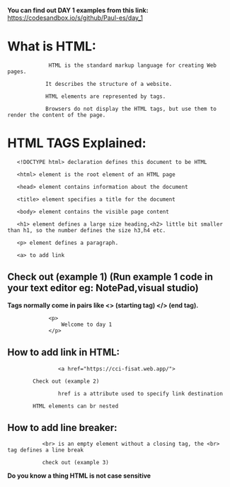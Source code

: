**You can find out DAY 1 examples from this link:** https://codesandbox.io/s/github/Paul-es/day_1

# What is HTML:


                 HTML is the standard markup language for creating Web pages. 
		
	            It describes the structure of a website.
		    
	            HTML elements are represented by tags.    
		    
                Browsers do not display the HTML tags, but use them to render the content of the page.
		
				
# HTML TAGS Explained:
			
 
       <!DOCTYPE html> declaration defines this document to be HTML
       
       <html> element is the root element of an HTML page
       
       <head> element contains information about the document
       
       <title> element specifies a title for the document
       
       <body> element contains the visible page content
       
       <h1> element defines a large size heading,<h2> little bit smaller than h1, so the number defines the size h3,h4 etc.
       
       <p> element defines a paragraph.
       
	   <a> to add link
	   
       
## Check out (example 1) (Run example 1 code in your text editor eg: NotePad,visual studio)


**Tags normally come in pairs like <> (starting tag) </> (end tag).**
			
			
			     <p>
			         Welcome to day 1
			     </p>
			     
			     

## How to add link in HTML:

 	                <a href="https://cci-fisat.web.app/">
			
			Check out (example 2) 
			
	                href is a attribute used to specify link destination
							   
			HTML elements can br nested			   
                    
		   
## How to add line breaker:
				
			   <br> is an empty element without a closing tag, the <br> tag defines a line break
			   
			   check out (example 3)
			   
**Do you know a thing HTML is not case sensitive**
		    


